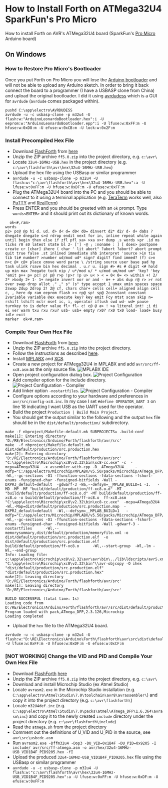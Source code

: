 # How to Install Forth on ATMega32U4 SparkFun's Pro Micro
How to install Forth on AVR's ATMega32U4 board (SparkFun's [Pro Micro](https://learn.sparkfun.com/tutorials/pro-micro--fio-v3-hookup-guide/all#hardware-overview-pro-micro) Arduino board)

## On Windows

### How to Restore Pro Micro's Bootloader

Once you put Forth on Pro Micro you will lose the [Arduino bootloader](https://github.com/jknofe/caterina) and will not be able to upload any Arduino sketch. In order to bring it back connect the board to a programmer (I have a USBASP clone from China) and upload the original bootloader. I did it using [avrdudess](https://blog.zakkemble.net/avrdudess-a-gui-for-avrdude/) which is a GUI for `avrdude` (`avrdude` comes packaged within).

```shell
pushd C:\app\electro\AVRDUDESS
avrdude -u -c usbasp-clone -p m32u4 -U flash:w:"ArduinoLeonardoBootloader.hex":i -U eeprom:w:"ArduinoLeonardoBootloader.epp":i -U lfuse:w:0xFF:m -U hfuse:w:0xD8:m -U efuse:w:0xCB:m -U lock:w:0x2F:m
```

### Install Precompiled Hex File
- Download [FlashForth](https://flashforth.com/index.html) from [here](http://www.sourceforge.net/projects/flashforth)
- Unzip the ZIP archive `ff5.0.zip` into the project directory, e.g. `c:\avr\`
- Locate `32u4-16MHz-USB.hex` in the project directory (e.g.  `c:\avr\flashforth\avr\hex\32u4-16MHz-USB.hex`)
- Upload the hex file using the USBasp or similar programmer
- `avrdude -u -c usbasp-clone -p m32u4 -U flash:w:"c:\avr\flashforth\avr\hex\32u4-16MHz-USB.hex":a -U lfuse:w:0xFF:m -U hfuse:w:0xDF:m -U efuse:w:0xFF:m`
- Plug the ATMega32U4 board into the PC and you should be able to connect to it using a terminal application (e.g. [TeraTerm](https://ttssh2.osdn.jp/index.html.en) works well, also [PuTTY](https://www.putty.org/) and [RealTerm](https://sourceforge.net/projects/realterm/))
- Press ENTER and you should be greeted with an `ok` prompt. Type `words<ENTER>` and it should print out its dictionary of known words.

```log
  ok<#,ram>
words
p2+ pc@ @p hi d. ud. d> d< d= d0< d0= dinvert d2* d2/ d- d+ dabs ?dnegate dnegate s>d rdrop endit next for in, inline repeat while again until begin then else if zfl pfl xa> >xa x>r dump .s words >pr .id ms ticks r0 s0 latest state bl 2- ['] -@ ; :noname : ] [ does> postpone create cr [char] ihere ( char ' lit abort" ?abort ?abort? abort prompt quit true false .st inlined immediate shb interpret 'source >in tiu tib ti# number? >number ud/mod ud* sign? digit? find immed? (f) c>n n>c @+ c@+ place cmove word parse \ /string source user base pad hp task ulink rsave bin hex decimal . u.r u. sign #> #s # digit <# hold up min max ?negate tuck nip / u*/mod u/ * u/mod um/mod um* 'key? 'key 'emit p++ p+ pc! p! p@ r>p !p>r !p u> u< > < = 0< 0= <> within +! 2/ 2* >body 2+ 1- 1+ negate invert xor or and - m+ + abs dup r@ r> >r rot over swap drop allot ." ," s" (s" type accept 1 umax umin spaces space 2swap 2dup 2drop 2! 2@ cf, chars char+ cells cell+ aligned align cell c, , here dp ram eeprom flash >< rp@ sp! sp@ 2constant constant 2variable variable @ex execute key? key emit Fcy mtst scan skip n= rshift lshift mclr mset ic, i, operator iflush cwd wd- wd+ pause turnkey to is defer value fl+ fl- c! c@ @ a> ! >a literal int! ;i di ei ver warm txu rxu rxu? usb- usb+ empty rx0? rx0 tx0 load- load+ busy idle exit
marker  ok<#,ram>
```

### Compile Your Own Hex File
- Download [FlashForth](https://flashforth.com/index.html) from [here](http://www.sourceforge.net/projects/flashforth).
- Unzip the ZIP archive `ff5.0.zip` into the project directory.
- Follow the instructions as described [here](https://flashforth.com/atmega.html).
- Install [MPLABX](https://www.microchip.com/en-us/development-tools-tools-and-software/mplab-x-ide) and [XC8](https://www.microchip.com/en-us/development-tools-tools-and-software/mplab-xc-compilers).
- Create a new project for ATMega32U4 in MPLABX and add `avr/src/ff-xc8.asm` as the only source file.
![MPLABX IDE](MPLAB_X_IDE.PNG)
- Open project configuration dialog box.
![Project Configuration](MPLAB_X_IDE_Configuration.PNG)
- Add compiler option for the include directory.
![Project Configuration - Compiler](MPLAB_X_IDE_Configuration_Compiler.PNG)
- Add linker option `-nostartfiles`.
![Project Configuration - Compiler](MPLAB_X_IDE_Configuration_Linker.PNG)
- Configure options according to your hardware and preferences in `avr/src/config-xc8.inc`. In my case I set `#define OPERATOR_UART 3` on line 18 indicating I want USB as the UART used for the operator.
- Build the project `Production | Build Main Project`.
- You should get the output similar to the following and the output `hex` file should be in the `dist/default/production/` subdirectory.
```log
make -f nbproject/Makefile-default.mk SUBPROJECTS= .build-conf
make[1]: Entering directory 'D:/RE/Electronics/Arduino/Forth/flashforth/avr/src'
make  -f nbproject/Makefile-default.mk dist/default/production/src.production.hex
make[2]: Entering directory 'D:/RE/Electronics/Arduino/Forth/flashforth/avr/src'
"C:\app\electro\Microchip\xc8\v2.32\bin\xc8-cc.exe" -c  -mcpu=ATmega32U4  -x assembler-with-cpp -D__ATmega32U4__   -mdfp="C:/app/electro/Microchip/MPLABX/v5.50/packs/Microchip/ATmega_DFP/2.3.126/xc8"  -Wl,--gc-sections -O1 -ffunction-sections -fdata-sections -fshort-enums -funsigned-char -funsigned-bitfields -Wall -DXPRJ_default=default  -gdwarf-3 -Wa,--defsym=__MPLAB_BUILD=1 -I.   -MD -MP -MF "build/default/production/ff-xc8.o.d" -MT "build/default/production/ff-xc8.o.d" -MT build/default/production/ff-xc8.o -o build/default/production/ff-xc8.o  ff-xc8.asm 
"C:\app\electro\Microchip\xc8\v2.32\bin\xc8-cc.exe"  -mcpu=ATmega32U4 -Wl,-Map=dist/default/production/src.production.map  -DXPRJ_default=default  -Wl,--defsym=__MPLAB_BUILD=1   -mdfp="C:/app/electro/Microchip/MPLABX/v5.50/packs/Microchip/ATmega_DFP/2.3.126/xc8"  -Wl,--gc-sections -O1 -ffunction-sections -fdata-sections -fshort-enums -funsigned-char -funsigned-bitfields -Wall -gdwarf-3 -nostartfiles      -Wl,--memorysummary,dist/default/production/memoryfile.xml -o dist/default/production/src.production.elf  -o dist/default/production/src.production.elf  build/default/production/ff-xc8.o      -Wl,--start-group  -Wl,-lm -Wl,--end-group 
Info: Loading file: c:\app\electro\microchip\xc8\v2.32\avr\avr\bin\../lib\ldscripts/avr5.xn
"C:\app\electro\Microchip\xc8\v2.32\bin"\\avr-objcopy -O ihex "dist/default/production/src.production.elf" "dist/default/production/src.production.hex"
make[2]: Leaving directory 'D:/RE/Electronics/Arduino/Forth/flashforth/avr/src'
make[1]: Leaving directory 'D:/RE/Electronics/Arduino/Forth/flashforth/avr/src'

BUILD SUCCESSFUL (total time: 1s)
Loading code from D:/RE/Electronics/Arduino/Forth/flashforth/avr/src/dist/default/production/src.production.hex...
Program loaded with pack,ATmega_DFP,2.3.126,Microchip
Loading completed
```
- Upload the `hex` file to the ATMega32U4 board.
```shell
avrdude -u -c usbasp-clone -p m32u4 -U flash:w:"D:\RE\Electronics\Arduino\Forth\flashforth\avr\src\dist\default\production\src.production.hex":a -U lfuse:w:0xFF:m -U hfuse:w:0xDF:m -U efuse:w:0xCF:m
```

### [NOT WORKING] Change the VID and PID and Compile Your Own Hex File
- Download [FlashForth](https://flashforth.com/index.html) [here](http://www.sourceforge.net/projects/flashforth)
- Unzip the ZIP archive `ff5.0.zip` into the project directory, e.g. `c:\avr\`
- Download and install Microchip Studio (ex Atmel Studio)
- Locate `avrasm2.exe` in the Microchip Studio installation (e.g. `C:\app\electro\Atmel\Studio\7.0\toolchain\avr8\avrassembler\`) and copy it into the project directory (e.g.  `c:\avr\flashforth\`)
- Locate `m32U4def.inc` (e.g. `C:\app\electro\Atmel\Studio\7.0\packs\atmel\ATmega_DFP\1.6.364\avrasm\inc`) and copy it to the newly created `include` directory under the project directory (e.g. `c:\avr\flashforth\include`)
- Read the `atmega.sh` from the project directory
- Comment out the definitions of U_VID and U_PID in the source, see `avr\src\usbcdc.asm`
- Run `avrasm2.exe -Dffm32u4 -Dop3 -DU_VID=0x1B4F -DU_PID=0x9205 -I include/ avr/src/ff-atmega.asm -o avr/hex/32u4-16MHz-USB_VID1B4F_PID9205.hex -fI`
- Upload the produced `32u4-16MHz-USB_VID1B4F_PID9205.hex` file using the USBasp or similar programmer
- `avrdude -u -c usbasp-clone -p m32u4 -U flash:w:"c:\avr\flashforth\avr\hex\32u4-16MHz-USB_VID1B4F_PID9205.hex":a -U lfuse:w:0xFF:m -U hfuse:w:0xDF:m -U efuse:w:0xFF:m`
